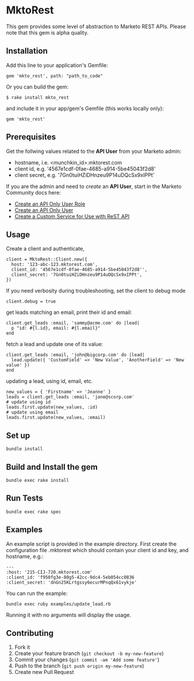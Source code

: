 # MktoRest

This gem provides some level of abstraction to Marketo REST APIs. Please note that this gem is alpha quality. 

## Installation

Add this line to your application's Gemfile:

    gem 'mkto_rest', path: "path_to_code"

Or you can build the gem:

    $ rake install mkto_rest

and include it in your app/gem's Gemfile (this works locally only):

    gem 'mkto_rest'    


## Prerequisites

Get the follwing values related to the **API User** from your Marketo admin:
* hostname, i.e. \<munchkin_id\>.mktorest.com
* client id, e.g. '4567e1cdf-0fae-4685-a914-5be45043f2d8'
* client secret, e.g. '7Gn0tuiHZiDHnzeu9P14uDQcSx9xIPPt'

If you are the admin and need to *create* an **API User**, start in the Marketo Community docs here:

  * [Create an API Only User Role](https://community.marketo.com/MarketoArticle?id=kA050000000LJcHCAW)
  * [Create an API Only User](https://community.marketo.com/MarketoArticle?id=kA050000000LJcCCAW)
  * [Create a Custom Service for Use with ReST API](https://community.marketo.com/MarketoArticle?id=kA050000000LJcqCAG)

## Usage

Create a client and authenticate,

    client = MktoRest::Client.new({
      host: '123-abc-123.mktorest.com',
      client_id: '4567e1cdf-0fae-4685-a914-5be45043f2d8'',
      client_secret: '7Gn0tuiHZiDHnzeu9P14uDQcSx9xIPPt',
    })

If you need verbosity during troubleshooting, set the client to debug mode

    client.debug = true

get leads matching an email, print their id and email:
    
    client.get_leads :email, 'sammy@acme.com' do |lead|
      p "id: #{l.id}, email: #{l.email}"
    end

fetch a lead and update one of its value:

    client.get_leads :email, 'john@bigcorp.com' do |lead|
      lead.update({ 'CustomField' => 'New Value', 'AnotherField' => 'New value' })
    end
  
updating a lead, using id, email, etc.

    new_values = { 'Firstname' => 'Jeanne' }
    leads = client.get_leads :email, 'jane@scorp.com' 
    # update using id
    leads.first.update(new_values, :id)
    # update using email
    leads.first.update(new_values, :email)
  

## Set up

    bundle install

## Build and Install the gem

    bundle exec rake install

## Run Tests

    bundle exec rake spec

## Examples

An example script is provided in the example directory. First create the configuration file .mktorest
which should contain your client id and key, and hostname, e.g.:

    ---
    :host: '215-CIJ-720.mktorest.com'
    :client_id: 'f950fg3e-80g5-42cc-9dc4-5eb054cc0836
    :client_secret: 'dnGn25KLrtgssy6ecurMPnqQx61vykje'

You can run the example:
  
    bundle exec ruby examples/update_lead.rb


Running it with no arguments will display the usage.    

## Contributing

1. Fork it
2. Create your feature branch (`git checkout -b my-new-feature`)
3. Commit your changes (`git commit -am 'Add some feature'`)
4. Push to the branch (`git push origin my-new-feature`)
5. Create new Pull Request
